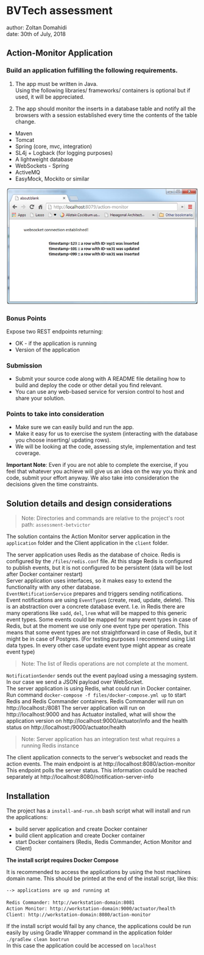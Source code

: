 # BVTech assessment

author: Zoltan Domahidi  
date: 30th of July, 2018  


## Action-Monitor Application

### Build an application fulfilling the following requirements.

1. The app must be written in Java.  
Using the following libraries/ frameworks/ containers is optional but if used, it
will be appreciated.

2. The app should monitor the inserts in a database table and notify all the
browsers with a session established every time the contents of the table
change.  
- Maven
- Tomcat
- Spring (core, mvc, integration)
- SL4j + Logback (for logging purposes)
- A lightweight database
- WebSockets - Spring
- ActiveMQ
- EasyMock, Mockito or similar

![action-monitor](files/screenshot.jpg)

### Bonus Points
Expose two REST endpoints returning:
- OK - if the application is running
- Version of the application

### Submission
- Submit your source code along with A README file detailing how to build and
deploy the code or other detail you find relevant.
- You can use any web-based service for version control to host and share your
solution.

### Points to take into consideration
- Make sure we can easily build and run the app.
- Make it easy for us to exercise the system (interacting with the database you
choose inserting/ updating rows).
- We will be looking at the code, assessing style, implementation and test
coverage.

__Important Note__: Even if you are not able to complete the exercise, if you feel that
whatever you achieve will give us an idea on the way you think and code, submit your
effort anyway. We also take into consideration the decisions given the time constraints.


## Solution details and design considerations

> Note: Directories and commands are relative to the project's root path: `assessment-betvictor`

The solution contains the Action Monitor server application in the `application` folder 
and the Client application in the `client` folder.

The server application uses Redis as the database of choice. Redis is configured by the `/files/redis.conf` file. 
At this stage Redis is configured to publish events, but it is not configured to be persistent (data will be lost after Docker container restart)  
Server application uses interfaces, so it makes easy to extend the functionality with any other database.  
`EventNotificationService` prepares and triggers sending notifications. Event notifications are using `EventType`s 
(create, read, update, delete). This is an abstraction over a concrete database event.
I.e. in Redis there are many operations like `sadd`, `del`, `lrem` what will be mapped to this generic event types. 
Some events could be mapped for many event types in case of Redis, but at the moment we use only one event type per operation. 
This means that some event types are not straightforward in case of Redis, but it might be in case of Postgres. 
(For testing purposes I recommend using List data types. In every other case update event type might appear as create event type)

> Note: The list of Redis operations are not complete at the moment.

`NotificationSender` sends out the event payload using a messaging system. In our case we send a JSON payload over WebSocket.  
The server application is using Redis, what could run in Docker container. Run command `docker-compose -f files/docker-compose.yml up` 
to start Redis and Redis Commander containers. Redis Commander will run on http://localhost:/8081
The server application will run on http://localhost:9000 and has Actuator installed, what will show the application version on 
http://localhost:9000/actuator/info and the health status on http://localhost:/9000/actuator/health

> Note: Server application has an integration test what requires a running Redis instance

The client application connects to the server's websocket and reads the action events. The main endpoint is at 
http://localhost:8080/action-monitor
This endpoint polls the server status. This information could be reached separately at http://localhost:8080/notification-server-info


## Installation

The project has a `install-and-run.sh` bash script what will install and run the applications:
- build server application and create Docker container
- build client application and create Docker container
- start Docker containers (Redis, Redis Commander, Action Monitor and Client)

**The install script requires Docker Compose**

It is recommended to access the applications by using the host machines domain name.
This should be printed at the end of the install script, like this:

```
--> applications are up and running at
 
Redis Commander: http://workstation-domain:8081
Action Monitor: http://workstation-domain:9000/actuator/health
Client: http://workstation-domain:8080/action-monitor
```

If the install script would fail by any chance, the applications could be run easily by using Gradle Wrapper command in the application folder  
`./gradlew clean bootrun`  
In this case the application could be accessed on `localhost`
